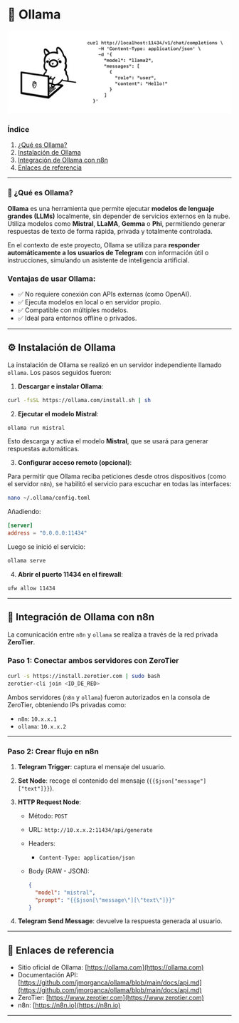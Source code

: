 
# 🧠 Ollama

<p align="center">
  <img src="/img/openai.png" alt="openai" width="800">
</p>


### Índice

1. [¿Qué es Ollama?](https://github.com/Nathillas/N8N/edit/main/ollama.md#-qu%C3%A9-es-ollama)
2. [Instalación de Ollama](https://github.com/Nathillas/N8N/edit/main/ollama.md#%EF%B8%8F-instalaci%C3%B3n-de-ollama)
3. [Integración de Ollama con n8n](https://github.com/Nathillas/N8N/edit/main/ollama.md#-integraci%C3%B3n-de-ollama-con-n8n)
4. [Enlaces de referencia](https://github.com/Nathillas/N8N/blob/main/ollama.md#-enlaces-de-referencia)

---
### 🧠 ¿Qué es Ollama?

**Ollama** es una herramienta que permite ejecutar **modelos de lenguaje grandes (LLMs)** localmente, sin depender de servicios externos en la nube. Utiliza modelos como **Mistral**, **LLaMA**, **Gemma** o **Phi**, permitiendo generar respuestas de texto de forma rápida, privada y totalmente controlada.

En el contexto de este proyecto, Ollama se utiliza para **responder automáticamente a los usuarios de Telegram** con información útil o instrucciones, simulando un asistente de inteligencia artificial.

### Ventajas de usar Ollama:

* ✅ No requiere conexión con APIs externas (como OpenAI).
* ✅ Ejecuta modelos en local o en servidor propio.
* ✅ Compatible con múltiples modelos.
* ✅ Ideal para entornos offline o privados.

---

## ⚙️ Instalación de Ollama

La instalación de Ollama se realizó en un servidor independiente llamado `ollama`. Los pasos seguidos fueron:

1. **Descargar e instalar Ollama**:

```bash
curl -fsSL https://ollama.com/install.sh | sh
```

2. **Ejecutar el modelo Mistral**:

```bash
ollama run mistral
```

Esto descarga y activa el modelo **Mistral**, que se usará para generar respuestas automáticas.

3. **Configurar acceso remoto (opcional)**:

Para permitir que Ollama reciba peticiones desde otros dispositivos (como el servidor `n8n`), se habilitó el servicio para escuchar en todas las interfaces:

```bash
nano ~/.ollama/config.toml
```

Añadiendo:

```toml
[server]
address = "0.0.0.0:11434"
```

Luego se inició el servicio:

```bash
ollama serve
```

4. **Abrir el puerto 11434 en el firewall**:

```bash
ufw allow 11434
```

---

## 🔗 Integración de Ollama con n8n

La comunicación entre `n8n` y `ollama` se realiza a través de la red privada **ZeroTier**.

### Paso 1: Conectar ambos servidores con ZeroTier

```bash
curl -s https://install.zerotier.com | sudo bash
zerotier-cli join <ID_DE_RED>
```

Ambos servidores (`n8n` y `ollama`) fueron autorizados en la consola de ZeroTier, obteniendo IPs privadas como:

* `n8n`: `10.x.x.1`
* `ollama`: `10.x.x.2`

---

### Paso 2: Crear flujo en n8n

1. **Telegram Trigger**: captura el mensaje del usuario.
2. **Set Node**: recoge el contenido del mensaje (`{{$json["message"]["text"]}}`).
3. **HTTP Request Node**:

   * Método: `POST`
   * URL: `http://10.x.x.2:11434/api/generate`
   * Headers:

     * `Content-Type: application/json`
   * Body (RAW - JSON):

     ```json
     {
       "model": "mistral",
       "prompt": "{{$json[\"message\"][\"text\"]}}"
     }
     ```
4. **Telegram Send Message**: devuelve la respuesta generada al usuario.

---

## 📎 Enlaces de referencia

* Sitio oficial de Ollama: [https://ollama.com](https://ollama.com)
* Documentación API: [https://github.com/jmorganca/ollama/blob/main/docs/api.md](https://github.com/jmorganca/ollama/blob/main/docs/api.md)
* ZeroTier: [https://www.zerotier.com](https://www.zerotier.com)
* n8n: [https://n8n.io](https://n8n.io)

---


